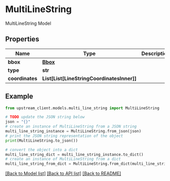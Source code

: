 # MultiLineString

MultiLineString Model

## Properties

Name | Type | Description | Notes
------------ | ------------- | ------------- | -------------
**bbox** | [**Bbox**](Bbox.md) |  | [optional] 
**type** | **str** |  | 
**coordinates** | **List[List[LineStringCoordinatesInner]]** |  | 

## Example

```python
from upstream_client.models.multi_line_string import MultiLineString

# TODO update the JSON string below
json = "{}"
# create an instance of MultiLineString from a JSON string
multi_line_string_instance = MultiLineString.from_json(json)
# print the JSON string representation of the object
print(MultiLineString.to_json())

# convert the object into a dict
multi_line_string_dict = multi_line_string_instance.to_dict()
# create an instance of MultiLineString from a dict
multi_line_string_from_dict = MultiLineString.from_dict(multi_line_string_dict)
```
[[Back to Model list]](../README.md#documentation-for-models) [[Back to API list]](../README.md#documentation-for-api-endpoints) [[Back to README]](../README.md)


